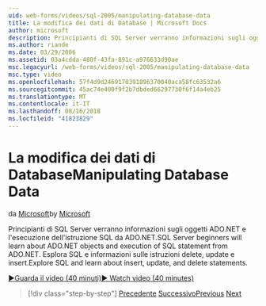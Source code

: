 ```yaml
---
uid: web-forms/videos/sql-2005/manipulating-database-data
title: La modifica dei dati di Database | Microsoft Docs
author: microsoft
description: Principianti di SQL Server verranno informazioni sugli oggetti ADO.NET e l'esecuzione dell'istruzione SQL da ADO.NET. Esplora SQL e scopri insert, update e delete sta....
ms.author: riande
ms.date: 03/29/2006
ms.assetid: 03a4cdda-480f-43fa-891c-a976633d90ae
msc.legacyurl: /web-forms/videos/sql-2005/manipulating-database-data
msc.type: video
ms.openlocfilehash: 57f4d9d2469170391896370040aca58fc63532a6
ms.sourcegitcommit: 45ac74e400f9f2b7dbded66297730f6f14a4eb25
ms.translationtype: MT
ms.contentlocale: it-IT
ms.lasthandoff: 08/16/2018
ms.locfileid: "41823829"
---
```

<a name="manipulating-database-data"></a><span data-ttu-id="9d7c6-104">La modifica dei dati di Database</span><span class="sxs-lookup"><span data-stu-id="9d7c6-104">Manipulating Database Data</span></span>
====================
<span data-ttu-id="9d7c6-105">da [Microsoft](https://github.com/microsoft)</span><span class="sxs-lookup"><span data-stu-id="9d7c6-105">by [Microsoft](https://github.com/microsoft)</span></span>

<span data-ttu-id="9d7c6-106">Principianti di SQL Server verranno informazioni sugli oggetti ADO.NET e l'esecuzione dell'istruzione SQL da ADO.NET.</span><span class="sxs-lookup"><span data-stu-id="9d7c6-106">SQL Server beginners will learn about ADO.NET objects and execution of SQL statement from ADO.NET.</span></span> <span data-ttu-id="9d7c6-107">Esplora SQL e informazioni sulle istruzioni delete, update e insert.</span><span class="sxs-lookup"><span data-stu-id="9d7c6-107">Explore SQL and learn about insert, update, and delete statements.</span></span>

[<span data-ttu-id="9d7c6-108">&#9654;Guarda il video (40 minuti)</span><span class="sxs-lookup"><span data-stu-id="9d7c6-108">&#9654; Watch video (40 minutes)</span></span>](https://channel9.msdn.com/Blogs/ASP-NET-Site-Videos/manipulating-database-data)

> [!div class="step-by-step"]
> <span data-ttu-id="9d7c6-109">[Precedente](designing-relational-database-tables.md)
> [Successivo](more-structured-query-language.md)</span><span class="sxs-lookup"><span data-stu-id="9d7c6-109">[Previous](designing-relational-database-tables.md)
[Next](more-structured-query-language.md)</span></span>
